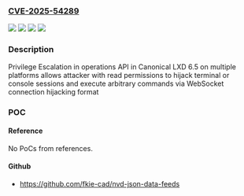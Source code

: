 ### [CVE-2025-54289](https://cve.mitre.org/cgi-bin/cvename.cgi?name=CVE-2025-54289)
![](https://img.shields.io/static/v1?label=Product&message=LXD&color=blue)
![](https://img.shields.io/static/v1?label=Version&message=5.21%20&color=brightgreen)
![](https://img.shields.io/static/v1?label=Version&message=6%20&color=brightgreen)
![](https://img.shields.io/static/v1?label=Vulnerability&message=CWE-1385%3A%20Missing%20Origin%20Validation%20in%20WebSockets&color=brightgreen)

### Description

Privilege Escalation in operations API in Canonical LXD 6.5 on multiple platforms allows attacker with read permissions to hijack terminal or console sessions and execute arbitrary commands via WebSocket connection hijacking format

### POC

#### Reference
No PoCs from references.

#### Github
- https://github.com/fkie-cad/nvd-json-data-feeds

